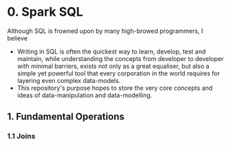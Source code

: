 # 0. Spark SQL
Although SQL is frowned upon by many high-browed programmers, I believe
- Writing in SQL is often the quickest way to learn, develop, test and maintain, while understanding the concepts from developer to developer with minimal barriers, exists not only as a great equaliser, but also a simple yet powerful tool that every corporation in the world requires for layering even complex data-models.
- This repository's purpose hopes to store the very core concepts and ideas of data-manipulation and data-modelling.

## 1. Fundamental Operations

### 1.1 Joins
